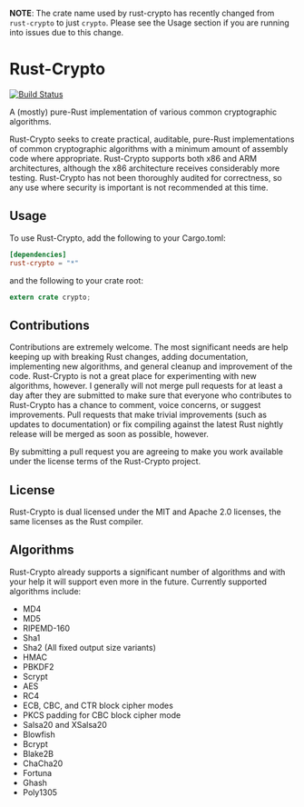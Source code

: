 **NOTE**: The crate name used by rust-crypto has recently changed from `rust-crypto` to
just `crypto`. Please see the Usage section if you are running into issues due to this
change.

# Rust-Crypto

[![Build Status](https://travis-ci.org/DaGenix/rust-crypto.png?branch=master)](https://travis-ci.org/DaGenix/rust-crypto)

A (mostly) pure-Rust implementation of various common cryptographic algorithms.

Rust-Crypto seeks to create practical, auditable, pure-Rust implementations of common cryptographic algorithms
with a minimum amount of assembly code where appropriate. Rust-Crypto supports both x86 and
ARM architectures, although the x86 architecture receives considerably more testing. Rust-Crypto has not been thoroughly
audited for correctness, so any use where security is important is not recommended at this time.

## Usage

To use Rust-Crypto, add the following to your Cargo.toml:

```toml
[dependencies]
rust-crypto = "*"
```

and the following to your crate root:

```rust
extern crate crypto;
```

## Contributions

Contributions are extremely welcome. The most significant needs are help
keeping up with breaking Rust changes, adding documentation, implementing new algorithms,
and general cleanup and improvement of the code. Rust-Crypto is not a
great place for experimenting with new algorithms, however. I generally will not
merge pull requests for at least a day after they are submitted to make sure that everyone who contributes
to Rust-Crypto has a chance to comment, voice concerns, or suggest improvements.
Pull requests that make trivial improvements (such as updates to documentation) or fix compiling
against the latest Rust nightly release will be merged as soon as possible, however.

By submitting a pull request you are agreeing to make you work available under the license
terms of the Rust-Crypto project.

## License

Rust-Crypto is dual licensed under the MIT and Apache 2.0 licenses, the same licenses
as the Rust compiler.

## Algorithms

Rust-Crypto already supports a significant number of algorithms and with your help
it will support even more in the future. Currently supported algorithms include:

* MD4
* MD5
* RIPEMD-160
* Sha1
* Sha2 (All fixed output size variants)
* HMAC
* PBKDF2
* Scrypt
* AES
* RC4
* ECB, CBC, and CTR block cipher modes
* PKCS padding for CBC block cipher mode
* Salsa20 and XSalsa20
* Blowfish
* Bcrypt
* Blake2B
* ChaCha20
* Fortuna
* Ghash
* Poly1305

